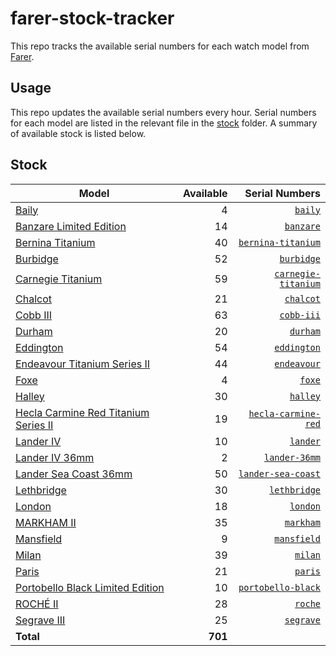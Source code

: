 # farer-stock-tracker

This repo tracks the available serial numbers for each watch model from [Farer](https://farer.com).

## Usage

This repo updates the available serial numbers every hour. Serial numbers for each model are listed in the relevant file in the [stock](./stock) folder. A summary of available stock is listed below.

## Stock

| Model | Available | Serial Numbers |
| ----- | --------: | -------------: |
| [Baily](https://usd.farer.com/products/baily) | 4 | [`baily`](./stock/baily) |
| [Banzare Limited Edition](https://usd.farer.com/products/banzare) | 14 | [`banzare`](./stock/banzare) |
| [Bernina Titanium](https://usd.farer.com/products/bernina-titanium) | 40 | [`bernina-titanium`](./stock/bernina-titanium) |
| [Burbidge](https://usd.farer.com/products/burbidge) | 52 | [`burbidge`](./stock/burbidge) |
| [Carnegie Titanium](https://usd.farer.com/products/carnegie-titanium) | 59 | [`carnegie-titanium`](./stock/carnegie-titanium) |
| [Chalcot](https://usd.farer.com/products/chalcot) | 21 | [`chalcot`](./stock/chalcot) |
| [Cobb III](https://usd.farer.com/products/cobb-iii) | 63 | [`cobb-iii`](./stock/cobb-iii) |
| [Durham](https://usd.farer.com/products/durham) | 20 | [`durham`](./stock/durham) |
| [Eddington](https://usd.farer.com/products/eddington) | 54 | [`eddington`](./stock/eddington) |
| [Endeavour Titanium Series II](https://usd.farer.com/products/endeavour) | 44 | [`endeavour`](./stock/endeavour) |
| [Foxe](https://usd.farer.com/products/foxe) | 4 | [`foxe`](./stock/foxe) |
| [Halley](https://usd.farer.com/products/halley) | 30 | [`halley`](./stock/halley) |
| [Hecla Carmine Red Titanium Series II](https://usd.farer.com/products/hecla-carmine-red) | 19 | [`hecla-carmine-red`](./stock/hecla-carmine-red) |
| [Lander IV](https://usd.farer.com/products/lander) | 10 | [`lander`](./stock/lander) |
| [Lander IV 36mm](https://usd.farer.com/products/lander-36mm) | 2 | [`lander-36mm`](./stock/lander-36mm) |
| [Lander Sea Coast 36mm](https://usd.farer.com/products/lander-sea-coast) | 50 | [`lander-sea-coast`](./stock/lander-sea-coast) |
| [Lethbridge](https://usd.farer.com/products/lethbridge) | 30 | [`lethbridge`](./stock/lethbridge) |
| [London](https://usd.farer.com/products/london) | 18 | [`london`](./stock/london) |
| [MARKHAM II](https://usd.farer.com/products/markham) | 35 | [`markham`](./stock/markham) |
| [Mansfield](https://usd.farer.com/products/mansfield) | 9 | [`mansfield`](./stock/mansfield) |
| [Milan](https://usd.farer.com/products/milan) | 39 | [`milan`](./stock/milan) |
| [Paris](https://usd.farer.com/products/paris) | 21 | [`paris`](./stock/paris) |
| [Portobello Black Limited Edition](https://usd.farer.com/products/portobello-black) | 10 | [`portobello-black`](./stock/portobello-black) |
| [ROCHÉ II](https://usd.farer.com/products/roche) | 28 | [`roche`](./stock/roche) |
| [Segrave III](https://usd.farer.com/products/segrave) | 25 | [`segrave`](./stock/segrave) |
| **Total** | **701** | |
